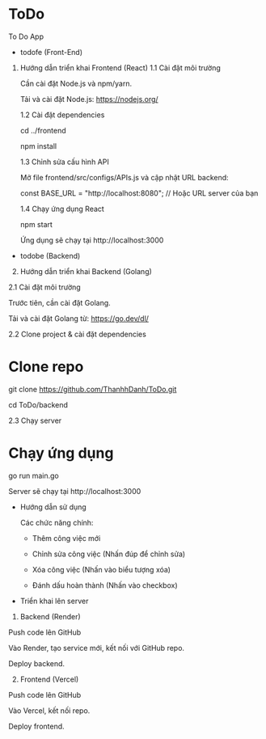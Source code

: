 # ToDo
To Do App
- todofe (Front-End)
1. Hướng dẫn triển khai Frontend (React)
   1.1 Cài đặt môi trường
   
   Cần cài đặt Node.js và npm/yarn.
   
   Tải và cài đặt Node.js: https://nodejs.org/
   
   1.2 Cài đặt dependencies
   
   cd ../frontend
   
   npm install

   1.3 Chỉnh sửa cấu hình API

   Mở file frontend/src/configs/APIs.js và cập nhật URL backend:

   const BASE_URL = "http://localhost:8080"; // Hoặc URL server của bạn

   1.4 Chạy ứng dụng React

   npm start

   Ứng dụng sẽ chạy tại http://localhost:3000

- todobe (Backend)
2. Hướng dẫn triển khai Backend (Golang)

  2.1 Cài đặt môi trường

  Trước tiên, cần cài đặt Golang.

  Tải và cài đặt Golang từ: https://go.dev/dl/

  2.2 Clone project & cài đặt dependencies

  # Clone repo

  git clone https://github.com/ThanhhDanh/ToDo.git

  cd ToDo/backend

  2.3 Chạy server

  # Chạy ứng dụng

  go run main.go

  Server sẽ chạy tại http://localhost:3000

- Hướng dẫn sử dụng

  Các chức năng chính:
  + Thêm công việc mới
    
  + Chỉnh sửa công việc (Nhấn đúp để chỉnh sửa)
    
  + Xóa công việc (Nhấn vào biểu tượng xóa)
    
  + Đánh dấu hoàn thành (Nhấn vào checkbox)
    
- Triển khai lên server

1. Backend (Render)

Push code lên GitHub

Vào Render, tạo service mới, kết nối với GitHub repo.

Deploy backend.

2. Frontend (Vercel)

Push code lên GitHub

Vào Vercel, kết nối repo.

Deploy frontend.
